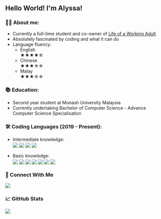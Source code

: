 ## Hello World! I'm Alyssa!

### 💁‍♀️ About me:
<ul>
  <li> Currently a full-time student and co-owner of <a href="https://lifeofaworkingadult.com/">Life of a Working Adult</a>
  <li> Absolutely fascinated by coding and what it can do
  <li> Language fluency:
    <ul>
       <li> English   <br>★★★★☆
       <li> Chinese   <br>★★★☆☆
       <li> Malay     <br>★★★☆☆
    </ul>
</ul>


### 📚 Education:
<ul>
  <li> Second year student at Monash University Malaysia
  <li> Currently undertaking Bachelor of Computer Science - Advance Computer Science Specialisation
</ul>

### 🛠 Coding Languages (2019 - Present):
<ul>
  <li>Intermediate knowledge:
  <br>
  <img align="center" src="https://img.shields.io/badge/Python-FFD43B?style=for-the-badge&logo=python&logoColor=darkgreen">
  <img align="center" src="https://img.shields.io/badge/HTML5-E34F26?style=for-the-badge&logo=html5&logoColor=white">
  <img align="center" src="https://img.shields.io/badge/CSS3-1572B6?style=for-the-badge&logo=css3&logoColor=white">
  <img align="center" src="https://img.shields.io/badge/JavaScript-323330?style=for-the-badge&logo=javascript&logoColor=F7DF1E">
  <br>
  <br>
  <li>Basic knowledge:
  <br>
  <img align="center" src="https://img.shields.io/badge/Java-ED8B00?style=for-the-badge&logo=java&logoColor=white">
  <img align="center" src="https://img.shields.io/badge/MySQL-00000F?style=for-the-badge&logo=mysql&logoColor=white">
  <img align="center" src="https://img.shields.io/badge/R-276DC3?style=for-the-badge&logo=r&logoColor=white">
  <img align="center" src="https://img.shields.io/badge/Shell_Script-121011?style=for-the-badge&logo=gnu-bash&logoColor=white">
  <img align="center" src="https://img.shields.io/badge/TypeScript-007ACC?style=for-the-badge&logo=typescript&logoColor=white">
  <img align="center" src="https://img.shields.io/badge/Haskell-5D4F85?style=for-the-badge&logo=haskell&logoColor=white">
  <img align="center" src="https://img.shields.io/badge/Swift-FA7343?style=for-the-badge&logo=swift&logoColor=white">
</ul>
    
### 💬 Connect With Me
<a href="https://www.linkedin.com/in/alyssa-ting-8403a8170/" target="blank"><img align="center" src="https://img.shields.io/badge/LinkedIn-0077B5?style=for-the-badge&logo=linkedin&logoColor=white"></a>

### 📈 GitHub Stats
<a href="https://github.com/ShadowEagle56/ShadowEagle56">
  <img align="center" src="https://github-readme-stats-git-masterrstaa-rickstaa.vercel.app/api/top-langs/?username=ShadowEagle56&theme=tokyonight&layout=compact" />
</a>
